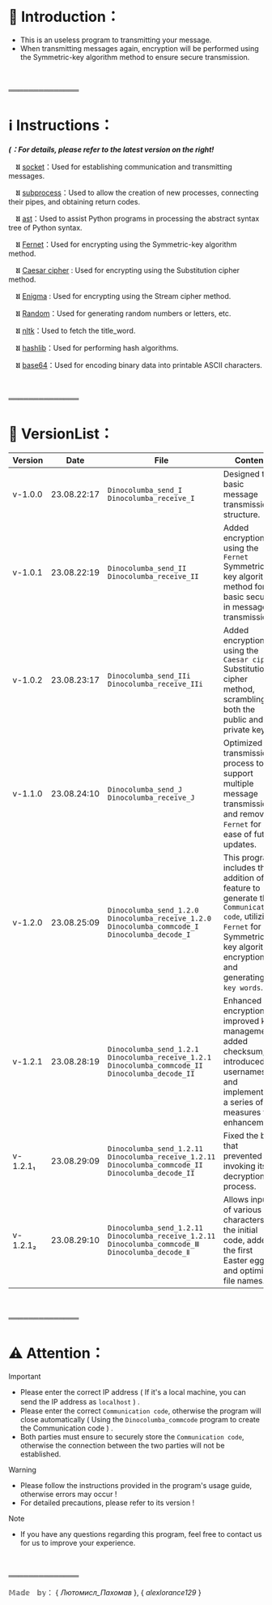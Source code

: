 　

# 🔗 Introduction：

- This is an useless program to transmitting your message.
- When transmitting messages again, encryption will be performed using the Symmetric-key algorithm method to ensure secure transmission.

　

══════════════

# ℹ️ Instructions：

***(：For details, please refer to the latest version on the right!***

　𝖀 [socket](https://docs.python.org/3/howto/sockets.html)：Used for establishing communication and transmitting messages.

　𝖀 [subprocess](https://docs.python.org/3/library/subprocess.html)：Used to allow the creation of new processes, connecting their pipes, and obtaining return codes.

　𝖀 [ast](https://docs.python.org/3/library/ast.html)：Used to assist Python programs in processing the abstract syntax tree of Python syntax.

　𝖀 [Fernet](https://cryptography.io/en/latest/fernet/)：Used for encrypting using the Symmetric-key algorithm method.

　𝖀 [Caesar cipher](https://en.wikipedia.org/wiki/Caesar_cipher) : Used for encrypting using the Substitution cipher method.

　𝖀 [Enigma](https://en.wikipedia.org/wiki/Enigma_machine) : Used for encrypting using the Stream cipher method.

　𝖀 [Random](https://docs.python.org/3/library/random.html)：Used for generating random numbers or letters, etc.

　𝖀 [nltk](https://pypi.org/project/nltk/)：Used to fetch the title_word.

　𝖀 [hashlib](https://docs.python.org/3/library/hashlib.html)：Used for performing hash algorithms.

　𝖀 [base64](https://docs.python.org/3/library/base64.html)：Used for encoding binary data into printable ASCII characters.

　

══════════════

# 📑 VersionList：

| Version | Date | File | Content |
| --- | --- | --- | --- |
| v-1.0.0 | 23.08.22:17 | `Dinocolumba_send_I` `Dinocolumba_receive_I` | Designed the basic message transmission structure. |
| v-1.0.1 | 23.08.22:19 | `Dinocolumba_send_II` `Dinocolumba_receive_II` | Added encryption using the `Fernet` Symmetric-key algorithm method for basic security in message transmission. |
| v-1.0.2 | 23.08.23:17 | `Dinocolumba_send_IIi` `Dinocolumba_receive_IIi` | Added encryption using the `Caesar cipher` Substitution cipher method, scrambling both the public and private keys. |
| v-1.1.0 | 23.08.24:10 | `Dinocolumba_send_J` `Dinocolumba_receive_J` | Optimized the transmission process to support multiple message transmissions and removed `Fernet` for ease of future updates. |
| v-1.2.0 | 23.08.25:09 | `Dinocolumba_send_1.2.0` `Dinocolumba_receive_1.2.0` `Dinocolumba_commcode_I` `Dinocolumba_decode_I`| This program includes the addition of a feature to generate the `Communication code`, utilizing `Fernet` for Symmetric-key algorithm encryption and generating `key words`. |
| v-1.2.1 | 23.08.28:19 | `Dinocolumba_send_1.2.1` `Dinocolumba_receive_1.2.1` `Dinocolumba_commcode_II` `Dinocolumba_decode_II`| Enhanced encryption, improved key management, added checksum, introduced usernames, and implemented a series of measures for enhancement. |
| v-1.2.1₁ | 23.08.29:09 | `Dinocolumba_send_1.2.11` `Dinocolumba_receive_1.2.11` `Dinocolumba_commcode_II` `Dinocolumba_decode_II`| Fixed the bug that prevented invoking its decryption process. |
| v-1.2.1₂ | 23.08.29:10 | `Dinocolumba_send_1.2.11` `Dinocolumba_receive_1.2.11` `Dinocolumba_commcode_Ⅲ` `Dinocolumba_decode_Ⅱ`| Allows input of various characters as the initial code, added the first Easter egg, and optimized file names. |

　

══════════════

# ⚠️ Attention：

> [!IMPORTANT]
> - Please enter the correct IP address ( If it's a local machine, you can send the IP address as `localhost` ) .　 　 　 　 　
> - Please enter the correct `Communication code`, otherwise the program will close automatically ( Using the `Dinocolumba_commcode` program to create the Communication code ) .
> - Both parties must ensure to securely store the `Communication code`, otherwise the connection between the two parties will not be established.

> [!WARNING]
> - Please follow the instructions provided in the program's usage guide, otherwise errors may occur !
> - For detailed precautions, please refer to its version !

> [!NOTE]
> - If you have any questions regarding this program, feel free to contact us for us to improve your experience.

　

══════════════

𝕄𝕒𝕕𝕖　𝕓𝕪： { _Лютомисл_Пахомав_ }, { _alexlorance129_ }


